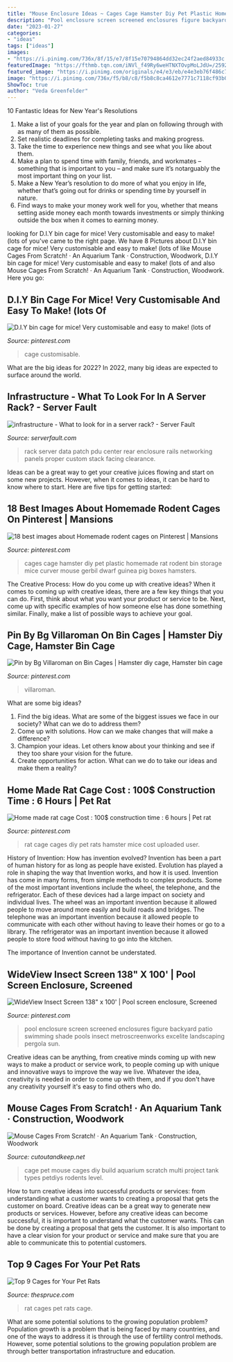 ```yaml
---
title: "Mouse Enclosure Ideas ~ Cages Cage Hamster Diy Pet Plastic Homemade Rat Rodent Bin Storage Mice Curver Mouse Gerbil Dwarf Guinea Pig Boxes Hamsters"
description: "Pool enclosure screen screened enclosures figure backyard patio swimming shade pools insect metroscreenworks excelite landscaping pergola sun"
date: "2023-01-27"
categories:
- "ideas"
tags: ["ideas"]
images:
- "https://i.pinimg.com/736x/8f/15/e7/8f15e70794864dd32ec24f2aed84933c.jpg"
featuredImage: "https://fthmb.tqn.com/iNVl_f49Ry6weHTNXTOvpMoLJdU=/2592x1944/filters:fill(auto,1)/rat-in-cage-688924183-588a8e335f9b5874ee6a0553.jpg"
featured_image: "https://i.pinimg.com/originals/e4/e3/eb/e4e3eb76f486c747056ad76d3c8f2268.jpg"
image: "https://i.pinimg.com/736x/f5/b8/c8/f5b8c8ca4612e7771c7118cf93b0e378--rat-cage-ideas-rat-cage-diy.jpg"
ShowToc: true
author: "Veda Greenfelder"
---
```



10 Fantastic Ideas for New Year's Resolutions
1. Make a list of your goals for the year and plan on following through with as many of them as possible. 
2. Set realistic deadlines for completing tasks and making progress. 
3. Take the time to experience new things and see what you like about them. 
4. Make a plan to spend time with family, friends, and workmates – something that is important to you – and make sure it’s notarguably the most important thing on your list. 
5. Make a New Year’s resolution to do more of what you enjoy in life, whether that’s going out for drinks or spending time by yourself in nature. 
6. Find ways to make your money work well for you, whether that means setting aside money each month towards investments or simply thinking outside the box when it comes to earning money.

	

		
looking for D.I.Y bin cage for mice! Very customisable and easy to make! (lots of you've came to the right page. We have 8 Pictures about D.I.Y bin cage for mice! Very customisable and easy to make! (lots of like Mouse Cages From Scratch! · An Aquarium Tank · Construction, Woodwork, D.I.Y bin cage for mice! Very customisable and easy to make! (lots of and also Mouse Cages From Scratch! · An Aquarium Tank · Construction, Woodwork. Here you go:
		
    
## D.I.Y Bin Cage For Mice! Very Customisable And Easy To Make! (lots Of

<img loading=lazy src="https://i.pinimg.com/originals/e4/e3/eb/e4e3eb76f486c747056ad76d3c8f2268.jpg" onerror="this.onerror=null;this.src='https://tse1.mm.bing.net/th?id=OIP.ExH0H0mezpeGEE0lY3OwEAHaFj&amp;pid=15.1';" alt="D.I.Y bin cage for mice! Very customisable and easy to make! (lots of">

_Source: pinterest.com_

>cage customisable. 

	

What are the big ideas for 2022?
In 2022, many big ideas are expected to surface around the world.

    
## Infrastructure - What To Look For In A Server Rack? - Server Fault

<img loading=lazy src="https://i.stack.imgur.com/WUC3i.jpg" onerror="this.onerror=null;this.src='https://tse1.mm.bing.net/th?id=OIP.DlYU8nR0UIWe01FIz1tCtwHaJ4&amp;pid=15.1';" alt="infrastructure - What to look for in a server rack? - Server Fault">

_Source: serverfault.com_

>rack server data patch pdu center rear enclosure rails networking panels proper custom stack facing clearance. 

	

Ideas can be a great way to get your creative juices flowing and start on some new projects. However, when it comes to ideas, it can be hard to know where to start. Here are five tips for getting started: 

    
## 18 Best Images About Homemade Rodent Cages On Pinterest | Mansions

<img loading=lazy src="https://s-media-cache-ak0.pinimg.com/736x/ed/41/aa/ed41aa67a6f87e21bfe631be64ec1c08--pet-rodents-chinchillas.jpg" onerror="this.onerror=null;this.src='https://tse3.mm.bing.net/th?id=OIP.2BtMEdyiF5bxZkEELdmK4gHaH4&amp;pid=15.1';" alt="18 best images about Homemade rodent cages on Pinterest | Mansions">

_Source: pinterest.com_

>cages cage hamster diy pet plastic homemade rat rodent bin storage mice curver mouse gerbil dwarf guinea pig boxes hamsters. 

	

The Creative Process: How do you come up with creative ideas?
When it comes to coming up with creative ideas, there are a few key things that you can do. First, think about what you want your product or service to be. Next, come up with specific examples of how someone else has done something similar. Finally, make a list of possible ways to achieve your goal.

    
## Pin By Bg Villaroman On Bin Cages | Hamster Diy Cage, Hamster Bin Cage

<img loading=lazy src="https://i.pinimg.com/originals/e8/2e/f3/e82ef305657593272e33573974d77a15.jpg" onerror="this.onerror=null;this.src='https://tse3.mm.bing.net/th?id=OIP.OAw87w9Y_rmMz4NPq2WmlgHaFj&amp;pid=15.1';" alt="Pin by Bg Villaroman on Bin Cages | Hamster diy cage, Hamster bin cage">

_Source: pinterest.com_

>villaroman. 

	

What are some big ideas?
1. Find the big ideas. What are some of the biggest issues we face in our society? What can we do to address them?
2. Come up with solutions. How can we make changes that will make a difference?
3. Champion your ideas. Let others know about your thinking and see if they too share your vision for the future.
4. Create opportunities for action. What can we do to take our ideas and make them a reality?

    
## Home Made Rat Cage Cost : 100$ Construction Time : 6 Hours | Pet Rat

<img loading=lazy src="https://i.pinimg.com/736x/f5/b8/c8/f5b8c8ca4612e7771c7118cf93b0e378--rat-cage-ideas-rat-cage-diy.jpg" onerror="this.onerror=null;this.src='https://tse3.mm.bing.net/th?id=OIP.R5nxJszt8b-4wudpVkxRtgHaEP&amp;pid=15.1';" alt="Home made rat cage Cost : 100$ construction time : 6 hours | Pet rat">

_Source: pinterest.com_

>rat cage cages diy pet rats hamster mice cost uploaded user. 

	

History of Invention: How has invention evolved?
Invention has been a part of human history for as long as people have existed. Evolution has played a role in shaping the way that Invention works, and how it is used. Invention has come in many forms, from simple methods to complex products. 
Some of the most important inventions include the wheel, the telephone, and the refrigerator. Each of these devices had a large impact on society and individual lives. The wheel was an important invention because it allowed people to move around more easily and build roads and bridges. The telephone was an important invention because it allowed people to communicate with each other without having to leave their homes or go to a library. The refrigerator was an important invention because it allowed people to store food without having to go into the kitchen. 

The importance of Invention cannot be understated.

    
## WideView Insect Screen 138&quot; X 100&#039; | Pool Screen Enclosure, Screened

<img loading=lazy src="https://i.pinimg.com/736x/8f/15/e7/8f15e70794864dd32ec24f2aed84933c.jpg" onerror="this.onerror=null;this.src='https://tse1.mm.bing.net/th?id=OIP._KpOmhE3G6sBf4_lJO5jxwAAAA&amp;pid=15.1';" alt="WideView Insect Screen 138&quot; x 100&#039; | Pool screen enclosure, Screened">

_Source: pinterest.com_

>pool enclosure screen screened enclosures figure backyard patio swimming shade pools insect metroscreenworks excelite landscaping pergola sun. 

	

Creative ideas can be anything, from creative minds coming up with new ways to make a product or service work, to people coming up with unique and innovative ways to improve the way we live. Whatever the idea, creativity is needed in order to come up with them, and if you don't have any creativity yourself it's easy to find others who do.

    
## Mouse Cages From Scratch! · An Aquarium Tank · Construction, Woodwork

<img loading=lazy src="https://images.coplusk.net/project_images/85739/image/full_cage7_1300269953.jpg" onerror="this.onerror=null;this.src='https://tse1.mm.bing.net/th?id=OIP.gFp5jksQkoRToPtlbm_C4gHaFj&amp;pid=15.1';" alt="Mouse Cages From Scratch! · An Aquarium Tank · Construction, Woodwork">

_Source: cutoutandkeep.net_

>cage pet mouse cages diy build aquarium scratch multi project tank types petdiys rodents level. 

	

How to turn creative ideas into successful products or services: from understanding what a customer wants to creating a proposal that gets the customer on board.
Creative ideas can be a great way to generate new products or services. However, before any creative ideas can become successful, it is important to understand what the customer wants. This can be done by creating a proposal that gets the customer. It is also important to have a clear vision for your product or service and make sure that you are able to communicate this to potential customers.

    
## Top 9 Cages For Your Pet Rats

<img loading=lazy src="https://fthmb.tqn.com/iNVl_f49Ry6weHTNXTOvpMoLJdU=/2592x1944/filters:fill(auto,1)/rat-in-cage-688924183-588a8e335f9b5874ee6a0553.jpg" onerror="this.onerror=null;this.src='https://tse4.mm.bing.net/th?id=OIP.tp0SXlBIlDm7KKEmcxGt-gHaFj&amp;pid=15.1';" alt="Top 9 Cages for Your Pet Rats">

_Source: thespruce.com_

>rat cages pet rats cage. 

	

What are some potential solutions to the growing population problem?
Population growth is a problem that is being faced by many countries, and one of the ways to address it is through the use of fertility control methods. However, some potential solutions to the growing population problem are through better transportation infrastructure and education.

